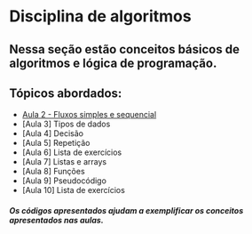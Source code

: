 # Disciplina de algoritmos

## Nessa seção estão conceitos básicos de algoritmos e lógica de programação.

## Tópicos abordados:

- [Aula 2 - Fluxos simples e sequencial](https://github.com/georgerrsv/Trilha-Data-Science-Ada/blob/main/Algoritmos/aula2.md)
- [Aula 3] Tipos de dados
- [Aula 4] Decisão
- [Aula 5] Repetição
- [Aula 6] Lista de exercícios
- [Aula 7] Listas e arrays
- [Aula 8] Funções
- [Aula 9] Pseudocódigo
- [Aula 10] Lista de exercícios

##### Os códigos apresentados ajudam a exemplificar os conceitos apresentados nas aulas.